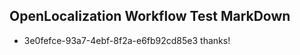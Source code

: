 ## OpenLocalization Workflow Test MarkDown
* 3e0fefce-93a7-4ebf-8f2a-e6fb92cd85e3 thanks!

<!--HONumber=Jul16_HO4-->


